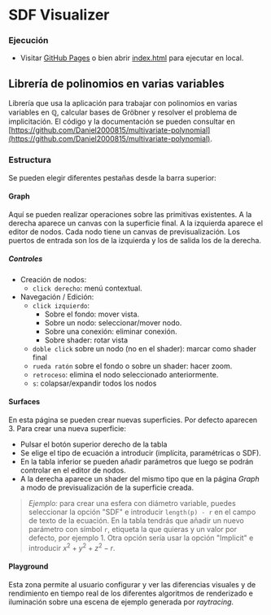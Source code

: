 # SDF Visualizer

### Ejecución
- Visitar [GitHub Pages](https://daniel2000815.github.io/SDF-Visualizer/) o bien abrir [index.html](./build/index.html) para ejecutar en local.

## Librería de polinomios en varias variables
Librería que usa la aplicación para trabajar con polinomios en varias variables en $\mathbb{Q}$, calcular bases de Gröbner y resolver el problema de implicitación. El código y la documentación se pueden consultar en [https://github.com/Daniel2000815/multivariate-polynomial](https://github.com/Daniel2000815/multivariate-polynomial).
 
### Estructura

Se pueden elegir diferentes pestañas desde la barra superior:

#### Graph

Aquí se pueden realizar operaciones sobre las primitivas existentes. A la derecha aparece un canvas con la superficie final. A la izquierda aparece el editor de nodos. Cada nodo tiene un canvas de previsualización. Los puertos de entrada son los de la izquierda y los de salida los de la derecha.

##### Controles

- Creación de nodos:
  - `click derecho`: menú contextual.
- Navegación / Edición:
  - `click izquierdo`:
    - Sobre el fondo: mover vista.
    - Sobre un nodo: seleccionar/mover nodo.
    - Sobre una conexión: eliminar conexión.
    - Sobre shader: rotar vista
  - `doble click` sobre un nodo (no en el shader): marcar como shader final
  - `rueda ratón` sobre el fondo o sobre un shader: hacer zoom.
  - `retroceso`: elimina el nodo seleccionado anteriormente.
  - `s`: colapsar/expandir todos los nodos

#### Surfaces

En esta página se pueden crear nuevas superficies. Por defecto aparecen 3. Para crear una nueva superficie:

- Pulsar el botón superior derecho de la tabla
- Se elige el tipo de ecuación a introducir (implícita, paramétricas o SDF).
- En la tabla inferior se pueden añadir parámetros que luego se podrán controlar en el editor de nodos.
- A la derecha aparece un shader del mismo tipo que en la página _Graph_ a modo de previsualización de la superficie creada.

> _Ejemplo:_ para crear una esfera con diámetro variable, puedes seleccionar la opción "SDF" e introducir `length(p) - r` en el campo de texto de la ecuación. En la tabla tendrás que añadir un nuevo parámetro con símbol `r`, etiqueta la que quieras y un valor por defecto, por ejemplo $1$. Otra opción sería usar la opción "Implicit" e introducir $x^2+y^2+z^2-r$.

#### Playground
Esta zona permite al usuario configurar y ver las diferencias visuales y de rendimiento en tiempo real de los diferentes algoritmos de renderizado e iluminación sobre una escena de ejemplo generada por *raytracing*.
